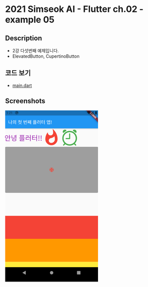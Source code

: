 # 2021 Simseok AI - Flutter ch.02 - example 05

## Description
 - 2강 다섯번째 예제입니다.
 - ElevatedButton, CupertinoButton

## 코드 보기
 - [main.dart](https://github.com/DokySp/2021-Simseok-AI-Class-Flutter/blob/main/examples/ex_ch02-05/lib/main.dart?raw=true)

## Screenshots

<img src = "https://github.com/DokySp/2021-Simseok-AI-Class-Flutter/blob/main/examples/ex_ch02-05/document/ex01.png?raw=true" width = 300>
